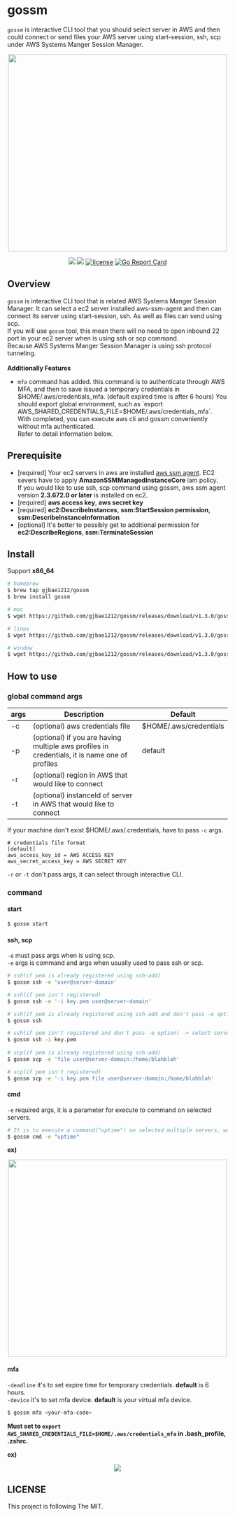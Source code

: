 # gossm

`gossm` is interactive CLI tool that you should select server in AWS and then could connect or send files your AWS server using start-session, ssh, scp under AWS Systems Manger Session Manager.
<p align="center">
<img src="https://storage.googleapis.com/gjbae1212-asset/gossm/start.gif" width="500", height="450" />
</p>

<p align="center"/>
<a href="https://circleci.com/gh/gjbae1212/gossm"><img src="https://circleci.com/gh/gjbae1212/gossm.svg?style=svg"></a>
<a href="https://hits.seeyoufarm.com"/><img src="https://hits.seeyoufarm.com/api/count/incr/badge.svg?url=https%3A%2F%2Fgithub.com%2Fgjbae1212%2Fgossm"/></a>
<a href="/LICENSE"><img src="https://img.shields.io/badge/license-MIT-GREEN.svg" alt="license" /></a>
<a href="https://goreportcard.com/report/github.com/gjbae1212/gossm"><img src="https://goreportcard.com/badge/github.com/gjbae1212/gossm" alt="Go Report Card"/></a>
</p>

## Overview
`gossm` is interactive CLI tool that is related AWS Systems Manger Session Manager.
It can select a ec2 server installed aws-ssm-agent and then can connect its server using start-session, ssh.
As well as files can send using scp.  
If you will use `gossm` tool, this mean there will no need to open inbound 22 port in your ec2 server when is using ssh or scp command.  
Because AWS Systems Manger Session Manager is using ssh protocol tunneling.   
<br/>
**Additionally Features**
- `mfa` command has added. this command is to authenticate through AWS MFA, and then to save issued a temporary credentials in $HOME/.aws/credentials_mfa. (default expired time is after 6 hours)  
You should export global environment, such as `export AWS_SHARED_CREDENTIALS_FILE=$HOME/.aws/credentials_mfa`.    
With completed, you can execute aws cli and gossm conveniently without mfa authenticated.    
Refer to detail information below.
   
## Prerequisite 
- [required] Your ec2 servers in aws are installed [aws ssm agent](https://docs.aws.amazon.com/systems-manager/latest/userguide/ssm-agent.html).
EC2 severs have to apply **AmazonSSMManagedInstanceCore** iam policy.     
If you would like to use ssh, scp command using gossm, aws ssm agent version **2.3.672.0 or later** is installed on ec2. 
- [required] **aws access key**, **aws secret key**
- [required] **ec2:DescribeInstances**, **ssm:StartSession permission**, **ssm:DescribeInstanceInformation**     
- [optional] It's better to possibly get to additional permission for **ec2:DescribeRegions**, **ssm:TerminateSession**

## Install
Support **x86_64**
```bash 
# homebrew
$ brew tap gjbae1212/gossm
$ brew install gossm

# mac
$ wget https://github.com/gjbae1212/gossm/releases/download/v1.3.0/gossm_1.3.0_Darwin_x86_64.tar.gz

# linux
$ wget https://github.com/gjbae1212/gossm/releases/download/v1.3.0/gossm_1.3.0_Linux_x86_64.tar.gz

# window
$ wget https://github.com/gjbae1212/gossm/releases/download/v1.3.0/gossm_1.3.0_Windows_x86_64.tar.gz
```

## How to use
### global command args
| args           | Description                                               | Default                |
| ---------------|-----------------------------------------------------------|------------------------|
| -c             | (optional) aws credentials file | $HOME/.aws/credentials |
| -p             | (optional) if you are having multiple aws profiles in credentials, it is name one of profiles | default |
| -r             | (optional) region in AWS that would like to connect |  |
| -t             | (optional) instanceId of server in AWS that would like to connect | |

If your machine don't exist $HOME/.aws/.credentials, have to pass `-c` args.  
```
# credentials file format
[default]
aws_access_key_id = AWS ACCESS KEY
aws_secret_access_key = AWS SECRET KEY
``` 
  
`-r` or `-t` don't pass args, it can select through interactive CLI.  
    
### command

#### start
```bash
$ gossm start 
```

#### ssh, scp
`-e` must pass args when is using scp.   
`-e` args is command and args when usually used to pass ssh or scp.
```bash
# ssh(if pem is already registered using ssh-add)
$ gossm ssh -e 'user@server-domain'

# ssh(if pem isn't registered)
$ gossm ssh -e '-i key.pem user@server-domain'

# ssh(if pem is already registered using ssh-add and don't pass -e option) -> select server using interactive cli
$ gossm ssh

# ssh(if pem isn't registered and don't pass -e option) -> select server using interactive cli
$ gossm ssh -i key.pem
 
# scp(if pem is already registered using ssh-add)
$ gossm scp -e 'file user@server-domain:/home/blahblah'

# scp(if pem isn't registered)
$ gossm scp -e '-i key.pem file user@server-domain:/home/blahblah'

```

#### cmd 
`-e` required args, it is a parameter for execute to command on selected servers.

```bash
# It is to execute a command("uptime") on selected multiple servers, waiting for a response on its result.
$ gossm cmd -e "uptime" 
```
 
**ex)**  
<p align="center">
<img src="https://storage.googleapis.com/gjbae1212-asset/gossm/ssh.gif" width="500", height="450" />
</p>

#### mfa
`-deadline` it's to set expire time for temporary credentials. **default** is 6 hours.  
`-device` it's to set mfa device. **default** is your virtual mfa device.
```bash
$ gossm mfa <your-mfa-code>
```
**Must set to `export AWS_SHARED_CREDENTIALS_FILE=$HOME/.aws/credentials_mfa` in .bash_profile, .zshrc.**

**ex)**  
<p align="center">
<img src="https://storage.googleapis.com/gjbae1212-asset/gossm/mfa.png" />
</p>
 
## LICENSE
This project is following The MIT.
